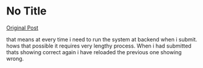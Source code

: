 # No Title

[Original Post](https://discourse.onlinedegree.iitm.ac.in/t/161120/67)

<p>that means at every time i need to run the system at backend when i submit. hows that possible it requires very lengthy process. When i had submitted thats showing correct again i have reloaded the previous one showing wrong.</p>